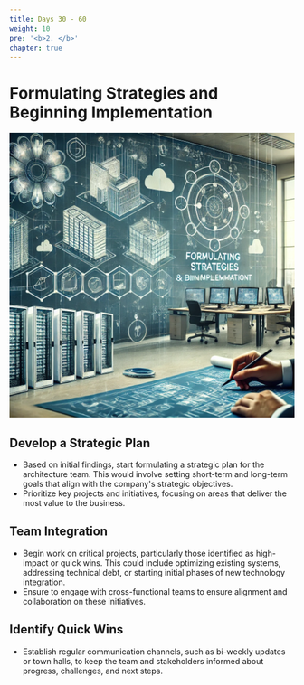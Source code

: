 ```yaml
---
title: Days 30 - 60
weight: 10
pre: '<b>2. </b>'
chapter: true
---
```


# Formulating Strategies and Beginning Implementation

![Strategies](images/strategies.png 'Strategies')

## Develop a Strategic Plan

- Based on initial findings, start formulating a strategic plan for the architecture team. This would involve setting short-term and long-term goals that align with the company's strategic objectives.
- Prioritize key projects and initiatives, focusing on areas that deliver the most value to the business.

## Team Integration

- Begin work on critical projects, particularly those identified as high-impact or quick wins. This could include optimizing existing systems, addressing technical debt, or starting initial phases of new technology integration.
- Ensure to engage with cross-functional teams to ensure alignment and collaboration on these initiatives.

## Identify Quick Wins

- Establish regular communication channels, such as bi-weekly updates or town halls, to keep the team and stakeholders informed about progress, challenges, and next steps.


